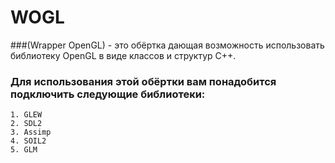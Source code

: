 # WOGL
###(Wrapper OpenGL) - это обёртка дающая возможность использовать библиотеку OpenGL в виде классов и структур C++.

### Для использования этой обёртки вам понадобится подключить следующие библиотеки:
    1. GLEW
    2. SDL2
    3. Assimp
    4. SOIL2
    5. GLM
